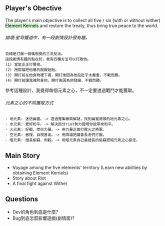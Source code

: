
## Player's Obective
The player's main objective is to collect all five / six (with or without wither) <mark style="background: #BBFABBA6;">Element Kernels</mark> and restore the treaty, thus bring true peace to the world.
###### 崩壞:星穹鐵道中，有一段劇情設計很有趣。
	目標是打爆一個嘴很臭的三流反派。
	這段劇情有趣的點在於，我有四種方法可以打敗他。
	(1) 堂堂正正打爆他。
	(2) 用辯論把他嗆的服服貼貼。
	(3) 開打前在他食物裡下毒，開打後因為他拉肚子太嚴重，不戰而勝。
	(4) 開打前讓鬼魂附身他，開打後因為他發癲，不戰而勝。

參考這種設計，我覺得每個元素之心，不一定要透過戰鬥才能獲取。
###### 元素之心的不同獲取方式
	- 地元素: 迷信幽靈。-> 透過蒐集線索解謎，找到幽靈源頭的地元素之心。
	- 水元素: 愛好和平。-> 解決部分riot勢力證明你能帶來和平。
	- 火元素: 好戰、崇尚力量。-> 用力量正面打敗火之將軍。
	- 空元素: 傲慢、自視甚高。-> 用辯論把議會長老們打服。
	- 暗元素: 擅長偷竊、刺殺。-> 用暗元素自己最擅長的偷竊把暗元素之心偷走。

## Main Story
- Voyage among the five elements' territory 
  (Learn new abilities by obtaining Element Kernels)
- Story about Riot
- A final fight against Wither

## Questions
- Dev的角色到底是什麼? 
- Bug到底怎麼影響遊戲(劇情面)?